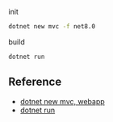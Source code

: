 
init
```bash
dotnet new mvc -f net8.0
```

build
```bash
dotnet run
```


## Reference
- [dotnet new mvc, webapp](https://learn.microsoft.com/ja-jp/dotnet/core/tools/dotnet-new-sdk-templates#web-options)
- [dotnet run](https://learn.microsoft.com/ja-jp/dotnet/core/tools/dotnet-run)
